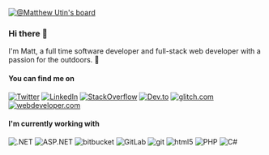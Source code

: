 [![@Matthew Utin's board](https://holopin.io/api/user/board?user=mattu08)](https://holopin.io/@mattu08)
### Hi there 👋

I'm Matt, a full time software developer and full-stack web developer with a passion for the outdoors. 🍃

#### You can find me on
[![Twitter](https://img.shields.io/badge/Twitter-1DA1F2?style=for-the-badge&logo=twitter&logoColor=white)](https://twitter.com/matthewutin)
[![LinkedIn](https://img.shields.io/badge/LinkedIn-0077B5?style=for-the-badge&logo=linkedin&logoColor=white)](https://uk.linkedin.com/in/matthewutin)
[![StackOverflow](https://img.shields.io/badge/Stack_Overflow-FE7A16?style=for-the-badge&logo=stack-overflow&logoColor=white)](https://stackoverflow.com/users/1376089/mattlinux1)
[![Dev.to](https://img.shields.io/badge/dev.to-0A0A0A?style=for-the-badge&logo=dev.to&logoColor=white)](https://dev.to/mattu08)
[![glitch.com](https://img.shields.io/badge/glitch-0A0A0A?style=for-the-badge&logo=glitch&logoColor=white)](https://glitch.com/@mattu08)
[![webdeveloper.com](https://img.shields.io/badge/webdeveloper-0A0A0A?style=for-the-badge&logo=webdeveloper&logoColor=white)](https://webdeveloper.com/@mattu08/)

#### I'm currently working with
![.NET](https://img.shields.io/badge/-.NET-512BD4?style=flat-square&logo=dotnet&logoColor=white)
![ASP.NET](https://img.shields.io/badge/-ASP.NET-511C74?style=flat-square&logo=dotnet&logoColor=white)
![bitbucket](https://img.shields.io/badge/-BitBucket-2684FF?style=flat-square&logo=bitbucket&logoColor=white)
![GitLab](https://img.shields.io/badge/GitLab-330F63?style=flat-square&logo=gitlab&logoColor=white)
![git](https://img.shields.io/badge/-Git-F05032?style=flat-square&logo=git&logoColor=white)
![html5](https://img.shields.io/badge/-HTML5-E34F26?style=flat-square&logo=html5&logoColor=white)
![PHP](https://img.shields.io/badge/PHP-777BB4?style=flat-square&logo=php&logoColor=white) 
![C#](https://img.shields.io/badge/C%23-239120?style=flat-square&logo=c-sharp&logoColor=white)
